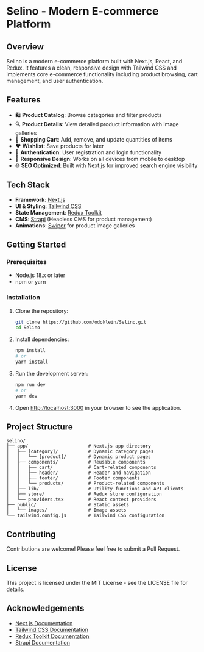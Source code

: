 # Selino - Modern E-commerce Platform

## Overview

Selino is a modern e-commerce platform built with Next.js, React, and Redux. It features a clean, responsive design with Tailwind CSS and implements core e-commerce functionality including product browsing, cart management, and user authentication.


## Features

- 🛍️ **Product Catalog**: Browse categories and filter products
- 🔍 **Product Details**: View detailed product information with image galleries
- 🛒 **Shopping Cart**: Add, remove, and update quantities of items
- ❤️ **Wishlist**: Save products for later
- 🔐 **Authentication**: User registration and login functionality
- 📱 **Responsive Design**: Works on all devices from mobile to desktop
- 🌐 **SEO Optimized**: Built with Next.js for improved search engine visibility

## Tech Stack

- **Framework**: [Next.js](https://nextjs.org/)
- **UI & Styling**: [Tailwind CSS](https://tailwindcss.com/)
- **State Management**: [Redux Toolkit](https://redux-toolkit.js.org/)
- **CMS**: [Strapi](https://strapi.io/) (Headless CMS for product management)
- **Animations**: [Swiper](https://swiperjs.com/) for product image galleries

## Getting Started

### Prerequisites

- Node.js 18.x or later
- npm or yarn

### Installation

1. Clone the repository:
   ```bash
   git clone https://github.com/odoklein/Selino.git
   cd Selino
   ```

2. Install dependencies:
   ```bash
   npm install
   # or
   yarn install
   ```

3. Run the development server:
   ```bash
   npm run dev
   # or
   yarn dev
   ```

4. Open [http://localhost:3000](http://localhost:3000) in your browser to see the application.

## Project Structure

```
selino/
├── app/                      # Next.js app directory
│   ├── [category]/           # Dynamic category pages
│   │   └── [product]/        # Dynamic product pages
│   ├── components/           # Reusable components
│   │   ├── cart/             # Cart-related components
│   │   ├── header/           # Header and navigation
│   │   ├── footer/           # Footer components
│   │   └── products/         # Product-related components
│   ├── lib/                  # Utility functions and API clients
│   ├── store/                # Redux store configuration
│   └── providers.tsx         # React context providers
├── public/                   # Static assets
│   └── images/               # Image assets
└── tailwind.config.js        # Tailwind CSS configuration
```

## Contributing

Contributions are welcome! Please feel free to submit a Pull Request.

## License

This project is licensed under the MIT License - see the LICENSE file for details.

## Acknowledgements

- [Next.js Documentation](https://nextjs.org/docs)
- [Tailwind CSS Documentation](https://tailwindcss.com/docs)
- [Redux Toolkit Documentation](https://redux-toolkit.js.org/introduction/getting-started)
- [Strapi Documentation](https://docs.strapi.io)
